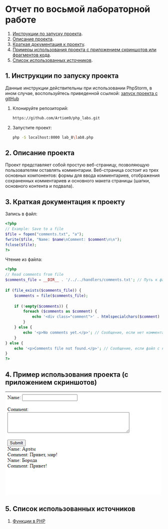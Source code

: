 # Отчет по восьмой лабораторной работе

1. [Инструкции по запуску проекта](#1-инструкции-по-запуску-проекта).
2. [Описание проекта](#2-описание-проекта).
3. [Краткая документация к проекту](#3-краткая-документация-к-проекту).
4. [Примеры использования проекта с приложением скриншотов или фрагментов кода](#4-пример-использования-проекта-с-приложением-скриншотов).
5. [Список использованных источников](#5-список-использованных-источников).

## 1. Инструкции по запуску проекта

Данные инструкции действительны при использовании PhpStorm, в ином случае, воспользуйтесь приведенной ссылкой:
[запуск проекта с gitHub](https://www.youtube.com/watch?v=6N6JFynR0gM)

1. Клонируйте репозиторий:
   ```bash
   https://github.com/Artiom9/php_labs.git
2. Запустите проект:
   <!-- Если у вас есть веб-сервер (например, Apache или Nginx), настройте его так, чтобы корневой каталог указывал на
   каталог вашего проекта.  
   Если у вас нет веб-сервера, вы можете использовать встроенный сервер PHP для тестирования: -->
   ```bash 
   php -S localhost:8000 lab_8\lab8.php

## 2. Описание проекта

Проект представляет собой простую веб-страницу, позволяющую пользователям оставлять комментарии. Веб-страница состоит из трех основных компонентов: формы для ввода комментариев, отображения сохраненных комментариев и основного макета страницы (шапки, основного контента и подвала).

## 3. Краткая документация к проекту

Запись в файл:
```php
<?php
// Example: Save to a file
$file = fopen("comments.txt", "a");
fwrite($file, "Name: $name\nComment: $comment\n\n");
fclose($file);
?>
```

Чтение из файла:
```php
<?php
// Read comments from file
$comments_file = __DIR__ . '/../../handlers/comments.txt'; // Путь к файлу с комментариями

if (file_exists($comments_file)) {
    $comments = file($comments_file);

    if (!empty($comments)) {
        foreach ($comments as $comment) {
            echo '<div class="comment">' . htmlspecialchars($comment) . '</div>'; // Вывод комментариев
        }
    } else {
        echo '<p>No comments yet.</p>'; // Сообщение, если нет комментариев
    }
} else {
    echo '<p>Comments file not found.</p>'; // Сообщение, если файл с комментариями не найден
}
?>
```

## 4. Пример использования проекта (с приложением скриншотов)

![Пример работы программы](sample.png)

## 5. Список использованных источников

1. [Функции в PHP](https://www.php.net/manual/ru/functions.user-defined.php)